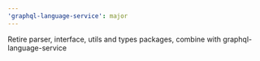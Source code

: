 ```yaml
---
'graphql-language-service': major
---
```


Retire parser, interface, utils and types packages, combine with graphql-language-service
